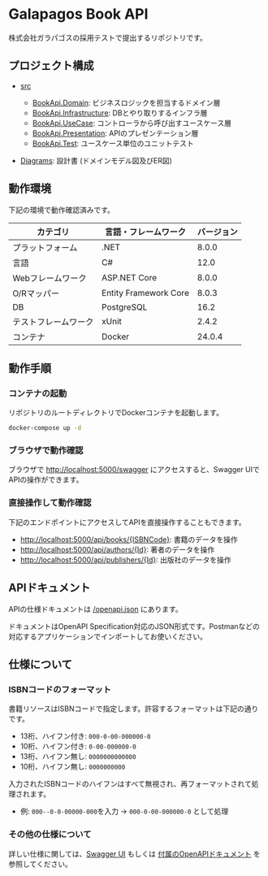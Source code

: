 # Galapagos Book API

株式会社ガラパゴスの採用テストで提出するリポジトリです。

## プロジェクト構成

- [src](/src)
  - [BookApi.Domain](/src/BookApi.Domain/): ビジネスロジックを担当するドメイン層
  - [BookApi.Infrastructure](/src/BookApi.Infrastructure/): DBとやり取りするインフラ層
  - [BookApi.UseCase](/src/BookApi.UseCase/): コントローラから呼び出すユースケース層
  - [BookApi.Presentation](/src/BookApi.Presentation/): APIのプレゼンテーション層
  - [BookApi.Test](/src/BookApi.Test/): ユースケース単位のユニットテスト

- [Diagrams](/Diagrams/): 設計書 (ドメインモデル図及びER図)

## 動作環境

下記の環境で動作確認済みです。

カテゴリ         |言語・フレームワーク |バージョン|
--------------------|---------------------|----------|
プラットフォーム    |.NET                 |8.0.0     |
言語                |C#                   |12.0      |
Webフレームワーク   |ASP.NET Core         |8.0.0     |
O/Rマッパー         |Entity Framework Core|8.0.3     |
DB                  |PostgreSQL           |16.2      |
テストフレームワーク|xUnit                |2.4.2     |
コンテナ            |Docker               |24.0.4    |

## 動作手順

### コンテナの起動

リポジトリのルートディレクトリでDockerコンテナを起動します。

```bash
docker-compose up -d
```

### ブラウザで動作確認

ブラウザで <http://localhost:5000/swagger> にアクセスすると、Swagger UIでAPIの操作ができます。

### 直接操作して動作確認

下記のエンドポイントにアクセスしてAPIを直接操作することもできます。

- <http://localhost:5000/api/books/{ISBNCode}>: 書籍のデータを操作
- <http://localhost:5000/api/authors/{Id}>: 著者のデータを操作
- <http://localhost:5000/api/publishers/{Id}>: 出版社のデータを操作

## APIドキュメント

APIの仕様ドキュメントは [/openapi.json](/openapi.json) にあります。

ドキュメントはOpenAPI Specification対応のJSON形式です。Postmanなどの対応するアプリケーションでインポートしてお使いください。

## 仕様について

### ISBNコードのフォーマット

書籍リソースはISBNコードで指定します。許容するフォーマットは下記の通りです。

- 13桁、ハイフン付き: `000-0-00-000000-0`
- 10桁、ハイフン付き: `0-00-000000-0`
- 13桁、ハイフン無し: `0000000000000`
- 10桁、ハイフン無し: `0000000000`

入力されたISBNコードのハイフンはすべて無視され、再フォーマットされて処理されます。

- 例: `000--0-0-00000-000`を入力 → `000-0-00-000000-0` として処理

### その他の仕様について

詳しい仕様に関しては、[Swagger UI](http://localhost:5000/swagger) もしくは [付属のOpenAPIドキュメント](./openapi.json) を参照してください。
